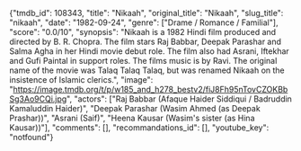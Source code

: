 {"tmdb_id": 108343, "title": "Nikaah", "original_title": "Nikaah", "slug_title": "nikaah", "date": "1982-09-24", "genre": ["Drame / Romance / Familial"], "score": "0.0/10", "synopsis": "Nikaah is a 1982 Hindi film produced and directed by B. R. Chopra. The film stars Raj Babbar, Deepak Parashar and Salma Agha in her Hindi movie debut role. The film also had Asrani, Iftekhar and Gufi Paintal in support roles. The films music is by Ravi. The original name of the movie was Talaq Talaq Talaq, but was renamed Nikaah on the insistence of Islamic clerics.", "image": "https://image.tmdb.org/t/p/w185_and_h278_bestv2/fiJ8Fh95nTovCZOKBbSg3Ao9CQi.jpg", "actors": ["Raj Babbar (Afaque Haider Siddiqui / Badruddin Kamaluddin Haider)", "Deepak Parashar (Wasim Ahmed (as Deepak Prashar))", "Asrani (Saif)", "Heena Kausar (Wasim's sister (as Hina Kausar))"], "comments": [], "recommandations_id": [], "youtube_key": "notfound"}